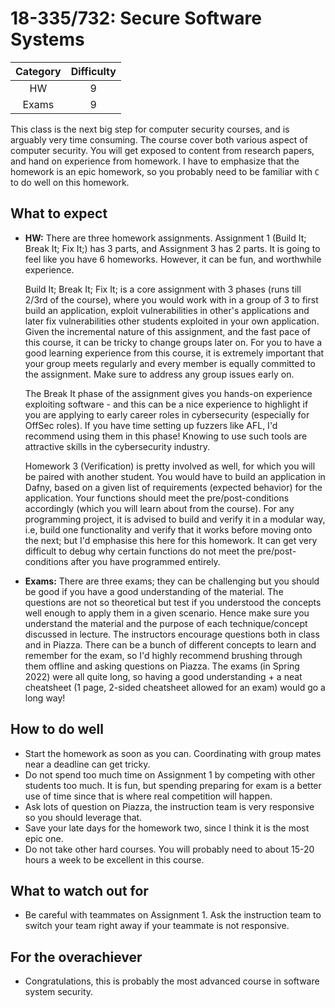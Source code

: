 # 18-335/732: Secure Software Systems

| Category | Difficulty |
|:-:       | :-:        |
| HW       | 9          |
| Exams    | 9          |

This class is the next big step for computer security courses, and is
arguably very time consuming. The course cover both various aspect of computer security. You will get exposed to content from research papers, and hand on experience from homework. I have to emphasize that the homework is an epic homework, so you probably need to be familiar with `C` to do well on this homework.

## What to expect

- **HW:** There are three homework assignments. Assignment 1 (Build It; Break It; Fix It;) has 3 parts, and Assignment 3 has 2 parts. It is going to feel like you have 6 homeworks. However, it can be fun, and worthwhile experience. 

    Build It; Break It; Fix It; is a core assignment with 3 phases (runs till 2/3rd of the course), where you would work with in a group of 3 to first build an application, exploit vulnerabilities in other's applications and later fix vulnerabilities other students exploited in your own application. Given the incremental nature of this assignment, and the fast pace of this course, it can be tricky to change groups later on. For you to have a good learning experience from this course, it is extremely important that your group meets regularly and every member is equally committed to the assignment. Make sure to address any group issues early on.
    
    The Break It phase of the assignment gives you hands-on experience exploiting software - and this can be a nice experience to highlight if you are applying to early career roles in cybersecurity (especially for OffSec roles). If you have time setting up fuzzers like AFL, I'd recommend using them in this phase! Knowing to use such tools are attractive skills in the cybersecurity industry.
    
    Homework 3 (Verification) is pretty involved as well, for which you will be paired with another student. You would have to build an application in Dafny, based on a given list of requirements (expected behavior) for the application. Your functions should meet the pre/post-conditions accordingly (which you will learn about from the course). For any programming project, it is advised to build and verify it in a modular way, i.e, build one functionality and verify that it works before moving onto the next; but I'd emphasise this here for this homework. It can get very difficult to debug why certain functions do not meet the pre/post-conditions after you have programmed entirely.
- **Exams:** There are three exams; they can be challenging but you should be good if you have a good understanding of the material. The questions are not so theoretical but test if you understood the concepts well enough to apply them in a given scenario. Hence make sure you understand the material and the purpose of each technique/concept discussed in lecture. The instructors encourage questions both in class and in Piazza.
There can be a bunch of different concepts to learn and remember for the exam, so I'd highly recommend brushing through them offline and asking questions on Piazza. The exams (in Spring 2022) were all quite long, so having a good understanding + a neat cheatsheet (1 page, 2-sided cheatsheet allowed for an exam) would go a long way!

## How to do well

- Start the homework as soon as you can. Coordinating with group mates near a deadline can get tricky. 
- Do not spend too much time on Assignment 1 by competing with other students too much. It is fun, but spending preparing for exam is a better use of time since that is where real competition will happen.
- Ask lots of question on Piazza, the instruction team is very responsive so you should leverage that.
- Save your late days for the homework two, since I think it is the most epic one.
- Do not take other hard courses. You will probably need to about 15-20 hours a week to be excellent in this course.

## What to watch out for

- Be careful with teammates on Assignment 1. Ask the instruction team to switch your team right away if your teammate is not responsive.

## For the overachiever

- Congratulations, this is probably the most advanced course in software system security.